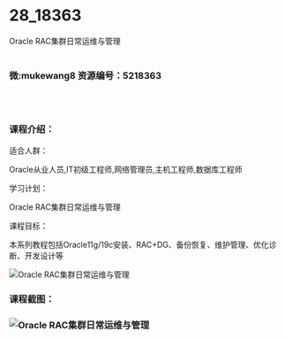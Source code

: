 # 28_18363
Oracle RAC集群日常运维与管理
<br/></br>
<h3>微:mukewang8 资源编号：5218363</h3>
<br/></br>
<h3>课程介绍：</h3>
<p>适合人群：</p>
<p>Oracle从业人员,IT初级工程师,网络管理员,主机工程师,数据库工程师</p>
<p>学习计划：</p>
<p><a title="查看与 Oracle RAC 相关的文章" target="_blank">Oracle RAC</a>集群日常运维与管理</p>
<p>课程目标：</p>
<p>本系列教程包括Oracle11g/19c安装、RAC+DG、备份恢复、维护管理、优化诊断、开发设计等</p>
<p><img src="https://www.ko996.com/wp-content/uploads/img/2021/02/1-32-300x102.png" alt="Oracle RAC集群日常运维与管理"></p>
<div class="info-desc">
<h3>课程截图：</h3>
<h3><img src="https://www.ko996.com/wp-content/uploads/img/2021/02/2-34.png" alt="Oracle RAC集群日常运维与管理"></h3>


			
</div>
